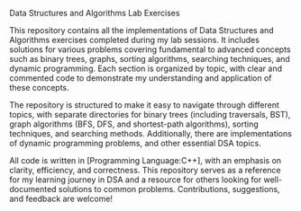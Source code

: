 Data Structures and Algorithms Lab Exercises

This repository contains all the implementations of Data Structures and Algorithms exercises completed during my lab sessions. It includes solutions for various problems covering fundamental to advanced concepts such as binary trees, graphs, sorting algorithms, searching techniques, and dynamic programming. Each section is organized by topic, with clear and commented code to demonstrate my understanding and application of these concepts.

The repository is structured to make it easy to navigate through different topics, with separate directories for binary trees (including traversals, BST), graph algorithms (BFS, DFS, and shortest-path algorithms), sorting techniques, and searching methods. Additionally, there are implementations of dynamic programming problems, and other essential DSA topics.

All code is written in [Programming Language:C++], with an emphasis on clarity, efficiency, and correctness. This repository serves as a reference for my learning journey in DSA and a resource for others looking for well-documented solutions to common problems. Contributions, suggestions, and feedback are welcome!
